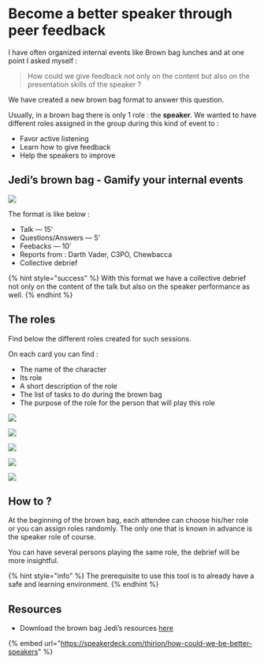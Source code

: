 # Become a better speaker through peer feedback

I have often organized internal events like Brown bag lunches and at one point I asked myself :

> How could we give feedback not only on the content but also on the presentation skills of the speaker ?

We have created a new brown bag format to answer this question.

Usually, in a brown bag there is only 1 role : the **speaker**. We wanted to have different roles assigned in the group during this kind of event to :

* Favor active listening
* Learn how to give feedback
* Help the speakers to improve

## Jedi’s brown bag - Gamify your internal events <a id="2dba"></a>

![](../.gitbook/assets/image%20%28278%29.png)



The format is like below :

* Talk — 15’
* Questions/Answers — 5’
* Feebacks — 10’
* Reports from : Darth Vader, C3PO, Chewbacca
* Collective debrief

{% hint style="success" %}
With this format we have a collective debrief not only on the content of the talk but also on the speaker performance as well.
{% endhint %}

## The roles

Find below the different roles created for such sessions.

On each card you can find :

* The name of the character
* Its role
* A short description of the role
* The list of tasks to do during the brown bag
* The purpose of the role for the person that will play this role

![](../.gitbook/assets/image%20%28253%29.png)

![](../.gitbook/assets/image%20%28251%29.png)

![](../.gitbook/assets/image%20%28270%29.png)

![](../.gitbook/assets/image%20%28280%29.png)

![](../.gitbook/assets/image%20%28238%29.png)

## How to ?

At the beginning of the brown bag, each attendee can choose his/her role or you can assign roles randomly. The only one that is known in advance is the speaker role of course.

You can have several persons playing the same role, the debrief will be more insightful.

{% hint style="info" %}
The prerequisite to use this tool is to already have a safe and learning environment.
{% endhint %}

## Resources

* Download the brown bag Jedi’s resources [here](http://bit.ly/2SBX2Th)

{% embed url="https://speakerdeck.com/thirion/how-could-we-be-better-speakers" %}



